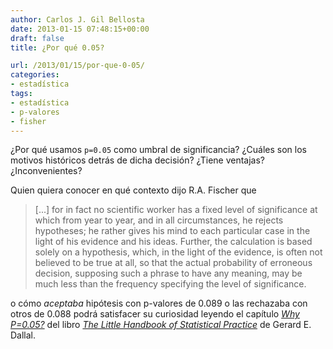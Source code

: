 ```yaml
---
author: Carlos J. Gil Bellosta
date: 2013-01-15 07:48:15+00:00
draft: false
title: ¿Por qué 0.05?

url: /2013/01/15/por-que-0-05/
categories:
- estadística
tags:
- estadística
- p-valores
- fisher
---
```


¿Por qué usamos `p=0.05` como umbral de significancia? ¿Cuáles son los motivos históricos detrás de dicha decisión? ¿Tiene ventajas? ¿Inconvenientes?

Quien quiera conocer en qué contexto dijo R.A. Fischer que

>[...] for in fact no scientific worker has a fixed level of significance at which from year to year, and in all circumstances, he rejects hypotheses; he rather gives his mind to each particular case in the light of his evidence and his ideas. Further, the calculation is based solely on a hypothesis, which, in the light of the evidence, is often not believed to be true at all, so that the actual probability of erroneous decision, supposing such a phrase to have any meaning, may be much less than the frequency specifying the level of significance.

o cómo _aceptaba_ hipótesis con p-valores de 0.089 o las rechazaba con otros de 0.088 podrá satisfacer su curiosidad leyendo el capítulo [_Why P=0.05?_](http://www.jerrydallal.com/LHSP/p05.htm) del libro [_The Little Handbook of Statistical Practice_](http://www.jerrydallal.com/LHSP/LHSP.htm) de  Gerard E. Dallal.
